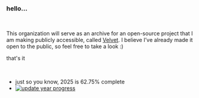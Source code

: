 ### hello...

<br/>

This organization will serve as an archive for an open-source project that I am making publicly accessible, called [Velvet](https://github.com/archangel-12/t_core). I believe I’ve already made it open to the public, so feel free to take a look :)

that's it

<br/>

- just so you know, 2025 is 62.75% complete
- [![update year progress](https://github.com/velve-t/.github/actions/workflows/main.yml/badge.svg?event=schedule)](https://github.com/velve-t/.github/actions/workflows/main.yml)